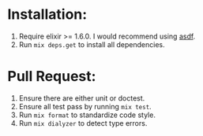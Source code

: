 # Installation:

1. Require elixir >= 1.6.0. I would recommend using [asdf](https://github.com/asdf-vm/asdf).
2. Run `mix deps.get` to install all dependencies.


# Pull Request:

1. Ensure there are either unit or doctest.
2. Ensure all test pass by running `mix test`.
3. Run `mix format` to standardize code style.
4. Run `mix dialyzer` to detect type errors.
